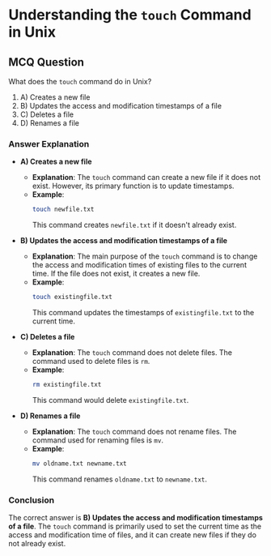 # Understanding the `touch` Command in Unix

## MCQ Question

What does the `touch` command do in Unix?

1. A) Creates a new file
2. B) Updates the access and modification timestamps of a file
3. C) Deletes a file
4. D) Renames a file

### Answer Explanation

- **A) Creates a new file**
  - **Explanation**: The `touch` command can create a new file if it does not exist. However, its primary function is to update timestamps. 
  - **Example**: 
    ```bash
    touch newfile.txt
    ```
    This command creates `newfile.txt` if it doesn't already exist.

- **B) Updates the access and modification timestamps of a file**
  - **Explanation**: The main purpose of the `touch` command is to change the access and modification times of existing files to the current time. If the file does not exist, it creates a new file.
  - **Example**: 
    ```bash
    touch existingfile.txt
    ```
    This command updates the timestamps of `existingfile.txt` to the current time.

- **C) Deletes a file**
  - **Explanation**: The `touch` command does not delete files. The command used to delete files is `rm`.
  - **Example**: 
    ```bash
    rm existingfile.txt
    ```
    This command would delete `existingfile.txt`.

- **D) Renames a file**
  - **Explanation**: The `touch` command does not rename files. The command used for renaming files is `mv`.
  - **Example**: 
    ```bash
    mv oldname.txt newname.txt
    ```
    This command renames `oldname.txt` to `newname.txt`.

### Conclusion

The correct answer is **B) Updates the access and modification timestamps of a file**. The `touch` command is primarily used to set the current time as the access and modification time of files, and it can create new files if they do not already exist.
